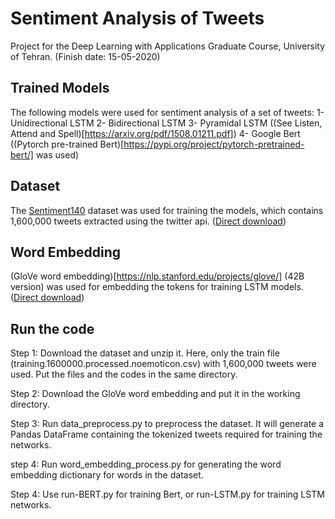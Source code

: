# Sentiment Analysis of Tweets
Project for the Deep Learning with Applications Graduate Course, University of Tehran. (Finish date: 15-05-2020)

## Trained Models
The following models were used for sentiment analysis of a set of tweets:
1- Unidirectional LSTM
2- Bidirectional LSTM
3- Pyramidal LSTM ((See Listen, Attend and Spell)[https://arxiv.org/pdf/1508.01211.pdf])
4- Google Bert ((Pytorch pre-trained Bert)[https://pypi.org/project/pytorch-pretrained-bert/] was used)


## Dataset
The [Sentiment140](http://help.sentiment140.com/) dataset was used for training the models, which contains 1,600,000 tweets extracted using the twitter api. ([Direct download](https://docs.google.com/file/d/0B04GJPshIjmPRnZManQwWEdTZjg/edit?resourcekey=0-betyQkEmWZgp8z0DFxWsHw))

## Word Embedding
(GloVe word embedding)[https://nlp.stanford.edu/projects/glove/] (42B version) was used for embedding the tokens for training LSTM models. ([Direct download](http://downloads.cs.stanford.edu/nlp/data/glove.42B.300d.zip))


## Run the code
Step 1: Download the dataset and unzip it. Here, only the train file (training.1600000.processed.noemoticon.csv) with 1,600,000 tweets were used. Put the files and the codes in the same directory.

Step 2: Download the GloVe word embedding and put it in the working directory.

Step 3: Run data_preprocess.py to preprocess the dataset. It will generate a Pandas DataFrame containing the tokenized tweets required for training the networks.

step 4: Run word_embedding_process.py for generating the word embedding dictionary for words in the dataset.

Step 4: Use run-BERT.py for training Bert, or run-LSTM.py for training LSTM networks.